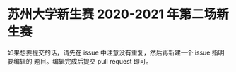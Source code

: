 苏州大学新生赛 2020-2021 年第二场新生赛
===============================================================================

如果想要提交的话，请先在 issue 中注意没有重复，然后再新建一个 issue 指明要编辑的
题目。编辑完成后提交 pull request 即可。

